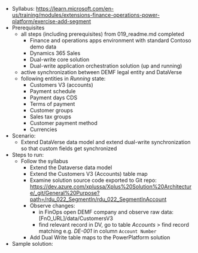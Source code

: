 - Syllabus: https://learn.microsoft.com/en-us/training/modules/extensions-finance-operations-power-platform/exercise-add-segment
- Prerequisites
    - all steps (including prerequisites) from 019_readme.md completed 
        - Finance and operations apps environment with standard Contoso demo data
        - Dynamics 365 Sales
        - Dual-write core solution
        - Dual-write application orchestration solution (up and running)
    - active synchronization between DEMF legal entity and DataVerse
    - following entities in _Running_ state:
        - Customers V3 (accounts)
        - Payment schedule
        - Payment days CDS
        - Terms of payment
        - Customer groups
        - Sales tax groups
        - Customer payment method
        - Currencies
- Scenario:
    - Extend DataVerse data model and extend dual-write synchronization so that custom fields get synchronized
- Steps to run:
    - Follow the syllabus
        - Extend the Dataverse data model
        - Extend the Customers V3 (Accounts) table map
        - Examine solution source code exported to Git repo: https://dev.azure.com/xplussa/Xplus%20Solution%20Architecture/_git/General%20Purpose?path=/rdu_022_SegmentIn/rdu_022_SegmentInAccount
        - Observe changes:
            - in FinOps open DEMF company and observe raw data: [FnO_URL]/data/CustomersV3
            - find relevant record in DV, go to table *Accounts* > find record matching e.g. *DE-001* in column `Account Number`
        - Add Dual Write table maps to the PowerPlatform solution
- Sample solution: